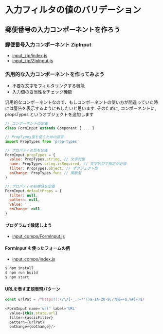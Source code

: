 # 入力フィルタの値のバリデーション
## 郵便番号の入力コンポーネントを作ろう

### 郵便番号入力コンポーネント ZipInput 

- [input_zip/index.js](examles/input_zip/src/index.js)
- [input_zip/ZipInput.js](exmples/input_zip/src/ZipInput.js)

### 汎用的な入力コンポーネントを作ってみよう

- 不要な文字をフィルタリングする機能
- 入力値の妥当性をチェック機能

汎用的なコンポーネントなので、もしコンポーネントの使い方が間違っていた時には警告を表示するようにもしたいと思います.
そのために, コンポーネントに, propsTypes というオブジェクトを追加します

```js
// コンポーネントの定義
class FormInput extends Component { ... }

// PropTypes型を使うための宣言
import PropTypes from 'prop-types'

// プロパティの型を定義
FormInput.propTypes = {
  value: PropTypes.string, // 文字列型
  name: PropTypes.sring.isRequired, // 文字列型で指定が必須
  filter: PropTypes.object, // オブジェクト型
  onChange: PropTypes.func // 関数型
}

// プロパティの初期値を定義
FormInput.defaultProps = {
  filter: null,
  pattern: null,
  value: '',
  onChange: null
}
```

#### プログラムで確認しよう

- [input_compo/FormInput.js](input_compo/src/FormInput.js)

#### FormInput を使ったフォームの例

- [input_compo/index.js](input_compo/src/index.js)

```bash
$ npm install
$ npm run build 
$ npm start
```

#### URLを表す正規表現パターン

```js
const urlPat = /^https?(:\/\/[-_.!~*'()a-zA-Z0-9;/?@&=+$,%#]+)$/
...
<FormInput name='url' label='URL'
  value={this.state.url}
  filter={asciiFilter}
  pattern={urlPat}
  onChange={doChange}/>
```
